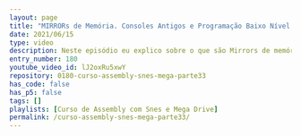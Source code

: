 ```yaml
---
layout: page
title: "MIRRORs de Memória. Consoles Antigos e Programação Baixo Nível."
date: 2021/06/15
type: video
description: Neste episódio eu explico sobre o que são Mirrors de memória. Mirror ocorre quando temos mais de um range de endereços que apontam para a mesma memória. Então podemos acessar uma certa memória usando mais de um endereço.
entry_number: 180
youtube_video_id: lJ2oxRu5xwY
repository: 0180-curso-assembly-snes-mega-parte33
has_code: false
has_p5: false
tags: []
playlists: [Curso de Assembly com Snes e Mega Drive]
permalink: /curso-assembly-snes-mega-parte33/
---
```

